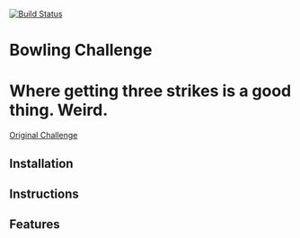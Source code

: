 [![Build Status](https://travis-ci.org/letianw91/bowling-challenge.svg?branch=master)](https://travis-ci.org/letianw91/bowling-challenge)
# Bowling Challenge

Where getting three strikes is a good thing. Weird.
=================
[Original Challenge](https://github.com/makersacademy/bowling-challenge)

## Installation

## Instructions

## Features


